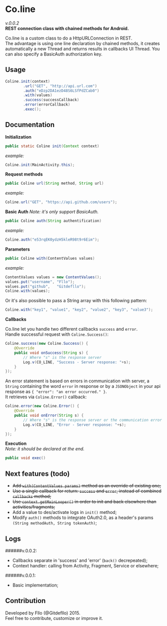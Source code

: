 Co.line
=======    
*v.0.0.2*  
**REST connection class with chained methods for Android.**   

Co.line is a custom class to do a HttpURLConnection in REST.   
The advantage is using one line declaration by chained methods, it creates automatically a new Thread and returns results in callbacks UI Thread. You can also specify a BasicAuth authorization key.

Usage
------
```java
Coline.init(context)
        .url("GET", "http://api.url.com")
        .auth("eDzp2DA1ezD48S6LSfPdZCab0")
        .with(values)
        .success(successCallback)
        .error(errorCallback)
        .exec();
```

Documentation
-------

**Initialization**
```java
public static Coline init(Context context)
```
*example:*
```java
Coline.init(MainActivity.this);
```

**Request methods**
```java
public Coline url(String method, String url)
```
*example:*
```java
Coline.url("GET", "https://api.github.com/users");
```

**Basic Auth**
*Note: it's only support BasicAuth.*
```java
public Coline auth(String authentification)
```
*example:*
```java
Coline.auth("e53rqEK0ydzH5kleR98t9r6Eim");
```

**Parameters**
```java
public Coline with(ContentValues values)
```
*example:*
```java
ContentValues values = new ContentValues();
values.put("username", "Fllo");
values.put("github",   "Gitdefllo");
Coline.with(values);
```
Or it's also possible to pass a String array with this following pattern:
```java
Coline.with("key1", "value1", "key2", "value2", "key3", "value3");
```

**Callbacks**

Co.line let you handle two different callbacks `success` and `error`.  
Handle successful request with `Coline.Success()`:
```java
Coline.success(new Coline.Success() {
    @Override
    public void onSuccess(String s) {
        // Where "s" is the response server
        Log.v(CO_LINE, "Success - Server response: "+s);
    }
});
```
An error statement is based on errors in communication with server, a `String` containing the word `error` in response or by a `JSONObject` in your api response as `{ "error": "an error occurred." }`.  
It retrieves via `Coline.Error()` callback:
```java
Coline.error(new Coline.Error() {
    @Override
    public void onError(String s) {
        // Where "s" is the response server or the communication error
        Log.v(CO_LINE, "Error - Server response: "+s);
    }
});
```

**Execution**  
*Note: it should be declared at the end.*
```java
public void exec()
```

Next features (todo)
-------  
- ~~Add `with(ContentValues params)` method as an override of existing one;~~
- ~~Use a single callback for return: `success` and `error`, instead of combined `callbacks` method;~~
- ~~Use `context.getMainLooper()` in order to init and back elsewhere than activities/fragments;~~
- Add a value to des/activate logs in `init()` method;
- Modify `auth()` methods to integrate OAuth2.0, as a header's params `(String methodAuth, String tokenAuth)`;

Logs
----

######v.0.0.2:
- Callbacks separate in 'success' and 'error' (`back()` decrepeated);
- Context handler: calling from Activity, Fragment, Service or elsewhere;

######v.0.0.1:
- Basic implementation;

Contribution
-------

Developed by Fllo (@Gitdefllo) 2015.  
Feel free to contribute, customize or improve it.
